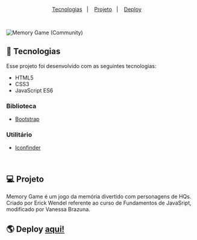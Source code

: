 <p align="center">
  <a href="#-tecnologias">Tecnologias</a>&nbsp;&nbsp;&nbsp;|&nbsp;&nbsp;&nbsp;
  <a href="#-projeto">Projeto</a>&nbsp;&nbsp;&nbsp;|&nbsp;&nbsp;&nbsp;
  <a href="#-deploy">Deploy</a>&nbsp;&nbsp;&nbsp;&nbsp;&nbsp;&nbsp;
</p>

<br>

![Memory Game (Community)](https://imgur.com/FueJmWS.png)

## 🚀  Tecnologias

Esse projeto foi desenvolvido com as seguintes tecnologias:

- HTML5
- CSS3
- JavaScript ES6


### Biblioteca

- [Bootstrap](https://getbootstrap.com/)


### Utilitário

- [Iconfinder](https://www.iconfinder.com/)

<br>

## 💻  Projeto

Memory Game é um jogo da memória divertido com personagens de HQs. Criado por Erick Wendel referente ao curso de Fundamentos de JavaSript, modificado por Vanessa Brazuna.

## 🌎  Deploy <a href="#" target="_blank">aqui!</a>


